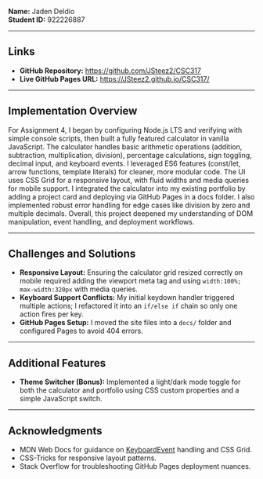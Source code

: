 **Name:** Jaden Deldio  
**Student ID:** 922226887

---

## Links

- **GitHub Repository:** https://github.com/JSteez2/CSC317
- **Live GitHub Pages URL:** https://JSteez2.github.io/CSC317/

---

## Implementation Overview

For Assignment 4, I began by configuring Node.js LTS and verifying with simple console scripts, then built a fully featured calculator in vanilla JavaScript. The calculator handles basic arithmetic operations (addition, subtraction, multiplication, division), percentage calculations, sign toggling, decimal input, and keyboard events. I leveraged ES6 features (const/let, arrow functions, template literals) for cleaner, more modular code. The UI uses CSS Grid for a responsive layout, with fluid widths and media queries for mobile support. I integrated the calculator into my existing portfolio by adding a project card and deploying via GitHub Pages in a docs folder. I also implemented robust error handling for edge cases like division by zero and multiple decimals. Overall, this project deepened my understanding of DOM manipulation, event handling, and deployment workflows.

---

## Challenges and Solutions

- **Responsive Layout:** Ensuring the calculator grid resized correctly on mobile required adding the viewport meta tag and using `width:100%; max-width:320px` with media queries.
- **Keyboard Support Conflicts:** My initial keydown handler triggered multiple actions; I refactored it into an `if/else if` chain so only one action fires per key.
- **GitHub Pages Setup:** I moved the site files into a `docs/` folder and configured Pages to avoid 404 errors.

---

## Additional Features

- **Theme Switcher (Bonus):** Implemented a light/dark mode toggle for both the calculator and portfolio using CSS custom properties and a simple JavaScript switch.

---

## Acknowledgments

- MDN Web Docs for guidance on [KeyboardEvent](https://developer.mozilla.org/…) handling and CSS Grid.
- CSS-Tricks for responsive layout patterns.
- Stack Overflow for troubleshooting GitHub Pages deployment nuances.
